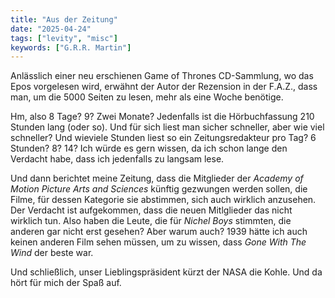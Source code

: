 ```yaml
---
title: "Aus der Zeitung"
date: "2025-04-24"
tags: ["levity", "misc"]
keywords: ["G.R.R. Martin"]
---
```

Anlässlich einer neu erschienen Game of Thrones CD-Sammlung, wo das Epos vorgelesen wird, erwähnt der Autor der Rezension in der F.A.Z., dass man, um die 5000 Seiten zu lesen, mehr als eine Woche benötige.

Hm, also 8 Tage? 9? Zwei Monate? Jedenfalls ist die Hörbuchfassung 210 Stunden lang (oder so). Und für sich liest man sicher schneller, aber wie viel schneller? Und wieviele Stunden liest so ein Zeitungsredakteur pro Tag? 6 Stunden? 8? 14? Ich würde es gern wissen, da ich schon lange den Verdacht habe, dass ich jedenfalls zu langsam lese.

Und dann berichtet meine Zeitung, dass die Mitglieder der *Academy of Motion Picture Arts and Sciences* künftig gezwungen werden sollen, die Filme, für dessen Kategorie sie abstimmen, sich auch wirklich anzusehen. Der Verdacht ist aufgekommen, dass die neuen Mitlglieder das nicht wirklich tun. Also haben die Leute, die für *Nichel Boys* stimmten, die anderen gar nicht erst gesehen? Aber warum auch? 1939 hätte ich auch keinen anderen Film sehen müssen, um zu wissen, dass *Gone With The Wind* der beste war.

Und schließlich, unser Lieblingspräsident kürzt der NASA die Kohle. Und da hört für mich der Spaß auf.
